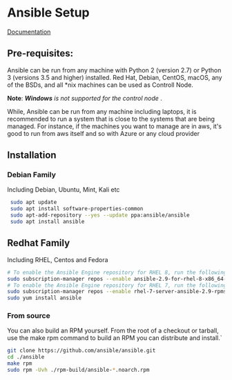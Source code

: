 # Ansible Setup

[Documentation](https://docs.ansible.com/ansible/latest/installation_guide/intro_installation.html#control-node-requirements)

## Pre-requisites:

Ansible can be run from any machine with Python 2 (version 2.7) or Python 3 (versions 3.5 and higher) installed. Red Hat, Debian, CentOS, macOS, any of the BSDs, and all *nix machines can be used as Controll Node. 

<b>Note</b>: <i> <b>Windows</b> is not supported for the control node </i>.

While, Ansible can be run from any machine including laptops, it is recommended to run a system that is close to the systems that are being managed. For instance, if the machines you want to manage are in aws, it's good to run from aws itself and so with Azure or any cloud provider

## Installation

### Debian Family

Including Debian, Ubuntu, Mint, Kali etc

```bash
 sudo apt update
 sudo apt install software-properties-common
 sudo apt-add-repository --yes --update ppa:ansible/ansible
 sudo apt install ansible
```


## Redhat Family

Including RHEL, Centos and Fedora

```bash
# To enable the Ansible Engine repository for RHEL 8, run the following command
sudo subscription-manager repos --enable ansible-2.9-for-rhel-8-x86_64-rpms
# To enable the Ansible Engine repository for RHEL 7, run the following command:
sudo subscription-manager repos --enable rhel-7-server-ansible-2.9-rpms
sudo yum install ansible
```


### From source

You can also build an RPM yourself. From the root of a checkout or tarball, use the make rpm command to build an RPM you can distribute and install.`

```bash
git clone https://github.com/ansible/ansible.git
cd ./ansible
make rpm
sudo rpm -Uvh ./rpm-build/ansible-*.noarch.rpm
```